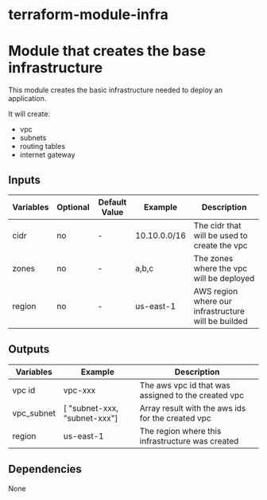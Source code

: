 terraform-module-infra
====

# Module that creates the base infrastructure

This module creates the basic infrastructure needed to deploy an application.


It will create:
- vpc
- subnets
- routing tables
- internet gateway


## Inputs
Variables |  Optional | Default Value | Example | Description
---|---|---|---|---|
cidr | no | - | 10.10.0.0/16 | The cidr that will be used to create the vpc
zones | no | - | a,b,c | The zones where the vpc will be deployed
region | no | - | us-east-1 | AWS region where our infrastructure will be builded


## Outputs
Variables | Example | Description
---|---|---|
vpc id | vpc-xxx | The aws vpc id that was assigned to the created vpc
vpc_subnet | [ "subnet-xxx, "subnet-xxx"] | Array result with the aws ids for the created vpc
region | us-east-1 | The region where this infrastructure was created

## Dependencies

None
